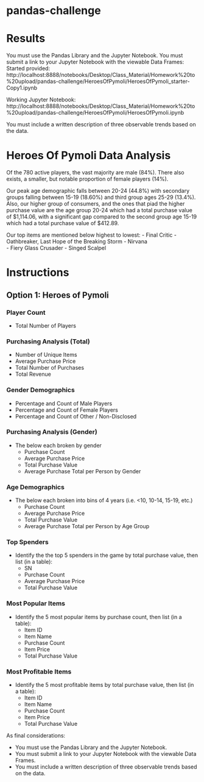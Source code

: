 # pandas-challenge


# Results

You must use the Pandas Library and the Jupyter Notebook.
You must submit a link to your Jupyter Notebook with the viewable Data Frames:
Started provided: http://localhost:8888/notebooks/Desktop/Class_Material/Homework%20to%20upload/pandas-challenge/HeroesOfPymoli/HeroesOfPymoli_starter-Copy1.ipynb

Working Jupyter Notebook: http://localhost:8888/notebooks/Desktop/Class_Material/Homework%20to%20upload/pandas-challenge/HeroesOfPymoli/HeroesOfPymoli.ipynb

You must include a written description of three observable trends based on the data.
# Heroes Of Pymoli Data Analysis
Of the 780 active players, the vast majority are male (84%). There also exists, a smaller, but notable proportion of female players (14%).

Our peak age demographic falls between 20-24 (44.8%) with secondary groups falling between 15-19 (18.60%) and third group ages 25-29 (13.4%).
Also, our higher group of consumers, and the ones that piad the higher purchase value are the age group 20-24 which had a total purchase value of $1,114.06, with a significant gap compared to the second group age 15-19 which had a total purchase value of $412.89.

Our top items are mentioned below highest to lowest:
	- Final Critic
	- Oathbreaker, Last Hope of the Breaking Storm
	- Nirvana	
	- Fiery Glass Crusader
	- Singed Scalpel

# Instructions
## Option 1: Heroes of Pymoli

### Player Count

* Total Number of Players

### Purchasing Analysis (Total)

* Number of Unique Items
* Average Purchase Price
* Total Number of Purchases
* Total Revenue

### Gender Demographics

* Percentage and Count of Male Players
* Percentage and Count of Female Players
* Percentage and Count of Other / Non-Disclosed

### Purchasing Analysis (Gender)

* The below each broken by gender
  * Purchase Count
  * Average Purchase Price
  * Total Purchase Value
  * Average Purchase Total per Person by Gender

### Age Demographics

* The below each broken into bins of 4 years (i.e. &lt;10, 10-14, 15-19, etc.)
  * Purchase Count
  * Average Purchase Price
  * Total Purchase Value
  * Average Purchase Total per Person by Age Group

### Top Spenders

* Identify the the top 5 spenders in the game by total purchase value, then list (in a table):
  * SN
  * Purchase Count
  * Average Purchase Price
  * Total Purchase Value

### Most Popular Items

* Identify the 5 most popular items by purchase count, then list (in a table):
  * Item ID
  * Item Name
  * Purchase Count
  * Item Price
  * Total Purchase Value

### Most Profitable Items

* Identify the 5 most profitable items by total purchase value, then list (in a table):
  * Item ID
  * Item Name
  * Purchase Count
  * Item Price
  * Total Purchase Value

As final considerations:

* You must use the Pandas Library and the Jupyter Notebook.
* You must submit a link to your Jupyter Notebook with the viewable Data Frames.
* You must include a written description of three observable trends based on the data.
